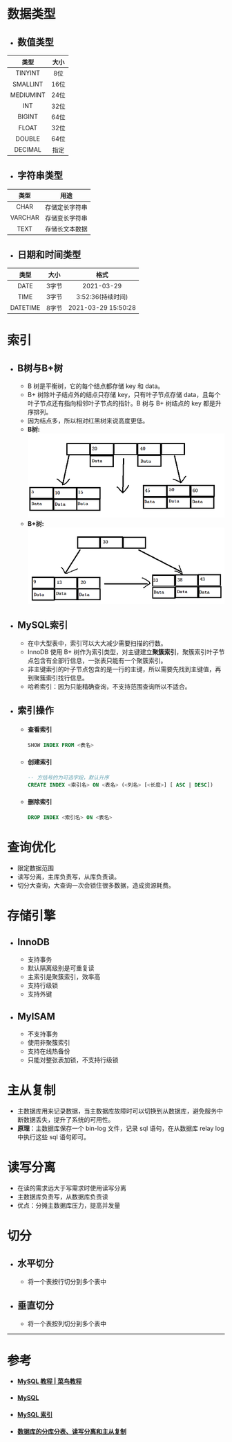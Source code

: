 # 数据类型
- ## 数值类型
| 类型 | 大小 |
| :----: | :----: |
| TINYINT | 8位 |
| SMALLINT | 16位 |
| MEDIUMINT	 | 24位 |
| INT | 32位 |
| BIGINT | 64位 |
| FLOAT | 32位 |
| DOUBLE | 64位 |
| DECIMAL | 指定 |
- ## 字符串类型
| 类型 | 用途 |
| :----: | :----: |
| CHAR | 存储定长字符串 |
| VARCHAR | 存储变长字符串 |
| TEXT | 存储长文本数据 |
- ## 日期和时间类型
| 类型 | 大小 | 格式 |
| :----: | :----: | :----: |
| DATE | 3字节 | 2021-03-29 |
| TIME | 3字节 | 3:52:36(持续时间) |
| DATETIME | 8字节 | 2021-03-29 15:50:28 |
# 索引
- ## B树与B+树
  - B 树是平衡树，它的每个结点都存储 key 和 data。
  - B+ 树除叶子结点外的结点只存储 key，只有叶子节点存储 data，且每个叶子节点还有指向相邻叶子节点的指针。B 树与 B+ 树结点的 key 都是升序排列。
  - 因为结点多，所以相对红黑树来说高度更低。
  - **B树:** ![](B树.png)
  - **B+树:** ![](B+树.png)
- ## MySQL索引
  - 在中大型表中，索引可以大大减少需要扫描的行数。
  - InnoDB 使用 B+ 树作为索引类型，对主键建立**聚簇索引**，聚簇索引叶子节点包含有全部行信息，一张表只能有一个聚簇索引。
  - 非主键索引的叶子节点包含的是一行的主键，所以需要先找到主键值，再到聚簇索引找行信息。
  - 哈希索引：因为只能精确查询，不支持范围查询所以不适合。
- ## 索引操作
  - #### 查看索引
    ```sql
    SHOW INDEX FROM <表名>
    ```
  - #### 创建索引
    ```sql
    -- 方括号的为可选字段，默认升序
    CREATE INDEX <索引名> ON <表名> (<列名> [<长度>] [ ASC | DESC])
    ```
  - #### 删除索引
    ```sql
    DROP INDEX <索引名> ON <表名>
    ```
# 查询优化
- 限定数据范围
- 读写分离，主库负责写，从库负责读。
- 切分大查询，大查询一次会锁住很多数据，造成资源耗费。
# 存储引擎
- ## InnoDB
  - 支持事务
  - 默认隔离级别是可重复读
  - 主索引是聚簇索引，效率高
  - 支持行级锁
  - 支持外键
- ## MyISAM
  - 不支持事务
  - 使用非聚簇索引
  - 支持在线热备份
  - 只能对整张表加锁，不支持行级锁
# 主从复制
- 主数据库用来记录数据，当主数据库故障时可以切换到从数据库，避免服务中断数据丢失，提升了系统的可用性。
- **原理**：主数据库保存一个 bin-log 文件，记录 sql 语句，在从数据库 relay log 中执行这些 sql 语句即可。
# 读写分离
- 在读的需求远大于写需求时使用读写分离
- 主数据库负责写，从数据库负责读
- 优点：分摊主数据库压力，提高并发量
# 切分
- ## 水平切分
  - 将一个表按行切分到多个表中
- ## 垂直切分
  - 将一个表按列切分到多个表中
***
# 参考
- #### [MySQL 教程 | 菜鸟教程](https://www.runoob.com/mysql/mysql-tutorial.html)
- #### [MySQL](https://github.com/CyC2018/CS-Notes/blob/master/notes/MySQL.md)
- #### [MySQL 索引](http://c.biancheng.net/view/7890.html)
- #### [数据库的分库分表、读写分离和主从复制](https://www.jianshu.com/p/386db6246525)